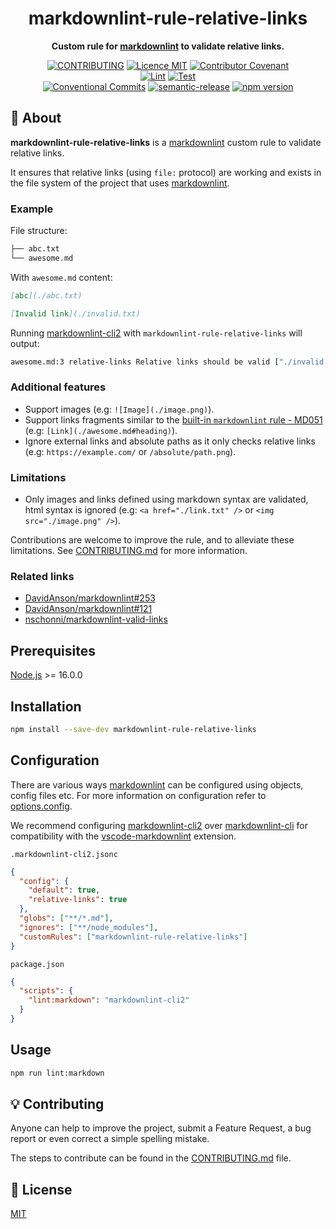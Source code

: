 <h1 align="center">markdownlint-rule-relative-links</h1>

<p align="center">
  <strong>Custom rule for <a href="https://github.com/DavidAnson/markdownlint">markdownlint</a> to validate relative links.</strong>
</p>

<p align="center">
  <a href="./CONTRIBUTING.md"><img src="https://img.shields.io/badge/PRs-welcome-brightgreen.svg?style=flat" alt="CONTRIBUTING" /></a>
  <a href="./LICENSE"><img src="https://img.shields.io/badge/licence-MIT-blue.svg" alt="Licence MIT"/></a>
  <a href="./CODE_OF_CONDUCT.md"><img src="https://img.shields.io/badge/Contributor%20Covenant-v2.0%20adopted-ff69b4.svg" alt="Contributor Covenant" /></a>
  <br />
  <a href="https://github.com/theoludwig/markdownlint-rule-relative-links/actions/workflows/lint.yml"><img src="https://github.com/theoludwig/markdownlint-rule-relative-links/actions/workflows/lint.yml/badge.svg?branch=develop" alt="Lint" /></a>
  <a href="https://github.com/theoludwig/markdownlint-rule-relative-links/actions/workflows/test.yml"><img src="https://github.com/theoludwig/markdownlint-rule-relative-links/actions/workflows/test.yml/badge.svg?branch=develop" alt="Test" /></a>
  <br />
  <a href="https://conventionalcommits.org"><img src="https://img.shields.io/badge/Conventional%20Commits-1.0.0-yellow.svg" alt="Conventional Commits" /></a>
  <a href="https://github.com/semantic-release/semantic-release"><img src="https://img.shields.io/badge/%20%20%F0%9F%93%A6%F0%9F%9A%80-semantic--release-e10079.svg" alt="semantic-release" /></a>
  <a href="https://www.npmjs.com/package/markdownlint-rule-relative-links"><img src="https://img.shields.io/npm/v/markdownlint-rule-relative-links.svg" alt="npm version"></a>
</p>

## 📜 About

**markdownlint-rule-relative-links** is a [markdownlint](https://github.com/DavidAnson/markdownlint) custom rule to validate relative links.

It ensures that relative links (using `file:` protocol) are working and exists in the file system of the project that uses [markdownlint](https://github.com/DavidAnson/markdownlint).

### Example

File structure:

```txt
├── abc.txt
└── awesome.md
```

With `awesome.md` content:

```md
[abc](./abc.txt)

[Invalid link](./invalid.txt)
```

Running [markdownlint-cli2](https://github.com/DavidAnson/markdownlint-cli2) with `markdownlint-rule-relative-links` will output:

```sh
awesome.md:3 relative-links Relative links should be valid ["./invalid.txt" should exist in the file system]
```

### Additional features

- Support images (e.g: `![Image](./image.png)`).
- Support links fragments similar to the [built-in `markdownlint` rule - MD051](https://github.com/DavidAnson/markdownlint/blob/main/doc/md051.md) (e.g: `[Link](./awesome.md#heading)`).
- Ignore external links and absolute paths as it only checks relative links (e.g: `https://example.com/` or `/absolute/path.png`).

### Limitations

- Only images and links defined using markdown syntax are validated, html syntax is ignored (e.g: `<a href="./link.txt" />` or `<img src="./image.png" />`).

Contributions are welcome to improve the rule, and to alleviate these limitations. See [CONTRIBUTING.md](./CONTRIBUTING.md) for more information.

### Related links

- [DavidAnson/markdownlint#253](https://github.com/DavidAnson/markdownlint/issues/253)
- [DavidAnson/markdownlint#121](https://github.com/DavidAnson/markdownlint/issues/121)
- [nschonni/markdownlint-valid-links](https://github.com/nschonni/markdownlint-valid-links)

## Prerequisites

[Node.js](https://nodejs.org/) >= 16.0.0

## Installation

```sh
npm install --save-dev markdownlint-rule-relative-links
```

## Configuration

There are various ways [markdownlint](https://github.com/DavidAnson/markdownlint) can be configured using objects, config files etc. For more information on configuration refer to [options.config](https://github.com/DavidAnson/markdownlint#optionsconfig).

We recommend configuring [markdownlint-cli2](https://github.com/DavidAnson/markdownlint-cli2) over [markdownlint-cli](https://github.com/igorshubovych/markdownlint-cli) for compatibility with the [vscode-markdownlint](https://github.com/DavidAnson/vscode-markdownlint) extension.

`.markdownlint-cli2.jsonc`

```json
{
  "config": {
    "default": true,
    "relative-links": true
  },
  "globs": ["**/*.md"],
  "ignores": ["**/node_modules"],
  "customRules": ["markdownlint-rule-relative-links"]
}
```

`package.json`

```json
{
  "scripts": {
    "lint:markdown": "markdownlint-cli2"
  }
}
```

## Usage

```sh
npm run lint:markdown
```

## 💡 Contributing

Anyone can help to improve the project, submit a Feature Request, a bug report or even correct a simple spelling mistake.

The steps to contribute can be found in the [CONTRIBUTING.md](./CONTRIBUTING.md) file.

## 📄 License

[MIT](./LICENSE)
